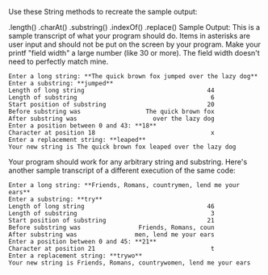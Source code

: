 Use these String methods to recreate the sample output:

.length()
.charAt()
.substring()
.indexOf()
.replace()
Sample Output: This is a sample transcript of what your program should do. Items in asterisks are user input and should not be put on the screen by your program. Make your printf "field width" a large number (like 30 or more). The field width doesn't need to perfectly match mine.
```
Enter a long string: **The quick brown fox jumped over the lazy dog**
Enter a substring: **jumped**
Length of long string                                  44
Length of substring                                     6
Start position of substring                            20
Before substring was                  The quick brown fox
After substring was                     over the lazy dog
Enter a position between 0 and 43: **18**
Character at position 18                                x
Enter a replacement string: **leaped**
Your new string is The quick brown fox leaped over the lazy dog
```
Your program should work for any arbitrary string and substring. Here's another sample transcript of a different execution of the same code:
```
Enter a long string: **Friends, Romans, countrymen, lend me your ears**
Enter a substring: **try**
Length of long string                                  46
Length of substring                                     3
Start position of substring                            21
Before substring was                Friends, Romans, coun
After substring was                men, lend me your ears
Enter a position between 0 and 45: **21**
Character at position 21                                t
Enter a replacement string: **trywo**
Your new string is Friends, Romans, countrywomen, lend me your ears
```
